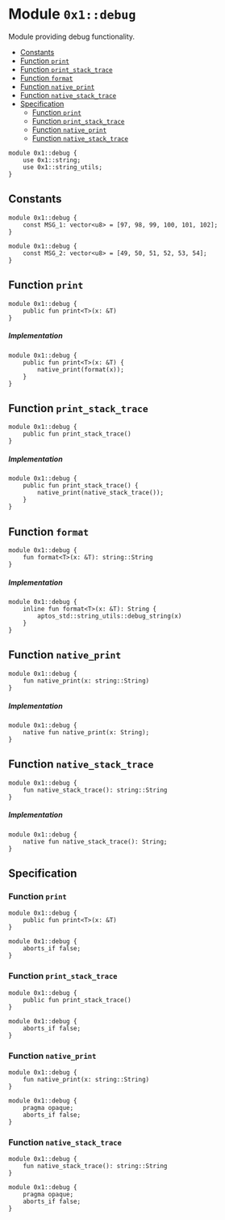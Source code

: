 
<a id="0x1_debug"></a>

# Module `0x1::debug`

Module providing debug functionality.


-  [Constants](#@Constants_0)
-  [Function `print`](#0x1_debug_print)
-  [Function `print_stack_trace`](#0x1_debug_print_stack_trace)
-  [Function `format`](#0x1_debug_format)
-  [Function `native_print`](#0x1_debug_native_print)
-  [Function `native_stack_trace`](#0x1_debug_native_stack_trace)
-  [Specification](#@Specification_1)
    -  [Function `print`](#@Specification_1_print)
    -  [Function `print_stack_trace`](#@Specification_1_print_stack_trace)
    -  [Function `native_print`](#@Specification_1_native_print)
    -  [Function `native_stack_trace`](#@Specification_1_native_stack_trace)


```move
module 0x1::debug {
    use 0x1::string;
    use 0x1::string_utils;
}
```


<a id="@Constants_0"></a>

## Constants


<a id="0x1_debug_MSG_1"></a>



```move
module 0x1::debug {
    const MSG_1: vector<u8> = [97, 98, 99, 100, 101, 102];
}
```


<a id="0x1_debug_MSG_2"></a>



```move
module 0x1::debug {
    const MSG_2: vector<u8> = [49, 50, 51, 52, 53, 54];
}
```


<a id="0x1_debug_print"></a>

## Function `print`



```move
module 0x1::debug {
    public fun print<T>(x: &T)
}
```


##### Implementation


```move
module 0x1::debug {
    public fun print<T>(x: &T) {
        native_print(format(x));
    }
}
```


<a id="0x1_debug_print_stack_trace"></a>

## Function `print_stack_trace`



```move
module 0x1::debug {
    public fun print_stack_trace()
}
```


##### Implementation


```move
module 0x1::debug {
    public fun print_stack_trace() {
        native_print(native_stack_trace());
    }
}
```


<a id="0x1_debug_format"></a>

## Function `format`



```move
module 0x1::debug {
    fun format<T>(x: &T): string::String
}
```


##### Implementation


```move
module 0x1::debug {
    inline fun format<T>(x: &T): String {
        aptos_std::string_utils::debug_string(x)
    }
}
```


<a id="0x1_debug_native_print"></a>

## Function `native_print`



```move
module 0x1::debug {
    fun native_print(x: string::String)
}
```


##### Implementation


```move
module 0x1::debug {
    native fun native_print(x: String);
}
```


<a id="0x1_debug_native_stack_trace"></a>

## Function `native_stack_trace`



```move
module 0x1::debug {
    fun native_stack_trace(): string::String
}
```


##### Implementation


```move
module 0x1::debug {
    native fun native_stack_trace(): String;
}
```


<a id="@Specification_1"></a>

## Specification


<a id="@Specification_1_print"></a>

### Function `print`


```move
module 0x1::debug {
    public fun print<T>(x: &T)
}
```



```move
module 0x1::debug {
    aborts_if false;
}
```


<a id="@Specification_1_print_stack_trace"></a>

### Function `print_stack_trace`


```move
module 0x1::debug {
    public fun print_stack_trace()
}
```



```move
module 0x1::debug {
    aborts_if false;
}
```


<a id="@Specification_1_native_print"></a>

### Function `native_print`


```move
module 0x1::debug {
    fun native_print(x: string::String)
}
```



```move
module 0x1::debug {
    pragma opaque;
    aborts_if false;
}
```


<a id="@Specification_1_native_stack_trace"></a>

### Function `native_stack_trace`


```move
module 0x1::debug {
    fun native_stack_trace(): string::String
}
```



```move
module 0x1::debug {
    pragma opaque;
    aborts_if false;
}
```
